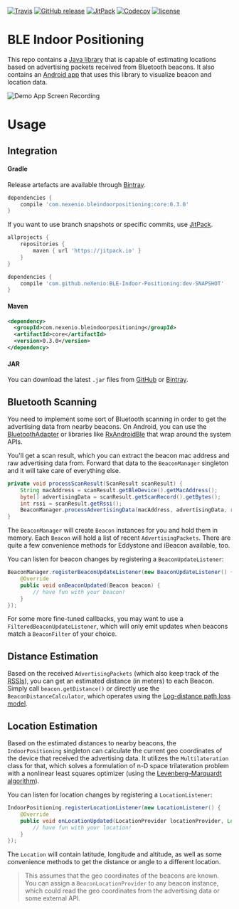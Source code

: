 [![Travis](https://img.shields.io/travis/neXenio/BLE-Indoor-Positioning/master.svg)](https://travis-ci.org/neXenio/BLE-Indoor-Positioning/builds) [![GitHub release](https://img.shields.io/github/release/neXenio/BLE-Indoor-Positioning.svg)](https://github.com/neXenio/BLE-Indoor-Positioning/releases) [![JitPack](https://img.shields.io/jitpack/v/neXenio/BLE-Indoor-Positioning.svg)](https://jitpack.io/#neXenio/BLE-Indoor-Positioning/) [![Codecov](https://img.shields.io/codecov/c/github/nexenio/BLE-Indoor-Positioning.svg)](https://codecov.io/gh/neXenio/BLE-Indoor-Positioning) [![license](https://img.shields.io/github/license/neXenio/BLE-Indoor-Positioning.svg)](https://github.com/neXenio/BLE-Indoor-Positioning/blob/master/LICENSE)

# BLE Indoor Positioning

This repo contains a [Java library][package_core] that is capable of estimating locations based on advertising packets received from Bluetooth beacons. It also contains an [Android app][package_app] that uses this library to visualize beacon and location data.

![Demo App Screen Recording](https://raw.githubusercontent.com/wiki/neXenio/BLE-Indoor-Positioning/images/demo-app/demo_app.gif)

# Usage

## Integration

#### Gradle

Release artefacts are available through [Bintray][bintray].

```groovy
dependencies {
    compile 'com.nexenio.bleindoorpositioning:core:0.3.0'
}
```

If you want to use branch snapshots or specific commits, use [JitPack][jitpack].

```groovy
allprojects {
    repositories {
        maven { url 'https://jitpack.io' }
    }
}

dependencies {
    compile 'com.github.neXenio:BLE-Indoor-Positioning:dev-SNAPSHOT'
}
```

#### Maven
```xml
<dependency>
  <groupId>com.nexenio.bleindoorpositioning</groupId>
  <artifactId>core</artifactId>
  <version>0.3.0</version>
</dependency>
```

#### JAR
You can download the latest `.jar` files from [GitHub][releases] or [Bintray][bintray].

## Bluetooth Scanning

You need to implement some sort of Bluetooth scanning in order to get the advertising data from nearby beacons. On Android, you can use the [BluetoothAdapter][androidbluetoothle] or libraries like [RxAndroidBle][rxandroidble] that wrap around the system APIs.

You'll get a scan result, which you can extract the beacon mac address and raw advertising data from. Forward that data to the `BeaconManager` singleton and it will take care of everything else.

```Java
private void processScanResult(ScanResult scanResult) {
    String macAddress = scanResult.getBleDevice().getMacAddress();
    byte[] advertisingData = scanResult.getScanRecord().getBytes();
    int rssi = scanResult.getRssi();
    BeaconManager.processAdvertisingData(macAddress, advertisingData, rssi);
}
```

The `BeaconManager` will create `Beacon` instances for you and hold them in memory. Each `Beacon` will hold a list of recent `AdvertisingPackets`. There are quite a few convenience methods for Eddystone and iBeacon available, too.

You can listen for beacon changes by registering a `BeaconUpdateListener`:

```Java
BeaconManager.registerBeaconUpdateListener(new BeaconUpdateListener() {
    @Override
    public void onBeaconUpdated(Beacon beacon) {
        // have fun with your beacon!
    }
});
```

For some more fine-tuned callbacks, you may want to use a `FilteredBeaconUpdateListener`, which will only emit updates when beacons match a `BeaconFilter` of your choice.

## Distance Estimation

Based on the received `AdvertisingPackets` (which also keep track of the [RSSIs][rssi]), you can get an estimated distance (in meters) to each Beacon. Simply call `beacon.getDistance()` or directly use the `BeaconDistanceCalculator`, which operates using the [Log-distance path loss model][log_distance_path_loss_model].

## Location Estimation

Based on the estimated distances to nearby beacons, the `IndoorPositioning` singleton can calculate the current geo coordinates of the device that received the advertising data. It utilizes the `Multilateration` class for that, which solves  a formulation of n-D space trilateration problem with a nonlinear least squares optimizer (using the [Levenberg–Marquardt algorithm][levenberg_marquardt_algorithm]).

You can listen for location changes by registering a `LocationListener`:

```Java
IndoorPositioning.registerLocationListener(new LocationListener() {
    @Override
    public void onLocationUpdated(LocationProvider locationProvider, Location location) {
        // have fun with your location!
    }
});
```

The `Location` will contain latitude, longitude and altitude, as well as some convenience methods to get the distance or angle to a different location.

> This assumes that the geo coordinates of the beacons are known. You can assign a `BeaconLocationProvider` to any beacon instance, which could read the geo coordinates from the advertising data or some external API.

[releases]: https://github.com/neXenio/BLE-Indoor-Positioning/releases
[jitpack]: https://jitpack.io/#neXenio/BLE-Indoor-Positioning/
[bintray]: https://bintray.com/nexenio/BLE-Indoor-Positioning
[package_core]: https://github.com/neXenio/BLE-Indoor-Positioning/tree/master/BLE%20Indoor%20Positioning/src/main/java/com/nexenio/bleindoorpositioning
[package_app]: https://github.com/neXenio/BLE-Indoor-Positioning/tree/master/app/src/main/java/com/nexenio/bleindoorpositioningdemo
[rxandroidble]: https://github.com/Polidea/RxAndroidBle
[androidbluetoothle]: https://developer.android.com/guide/topics/connectivity/bluetooth-le.html
[rssi]: https://en.wikipedia.org/wiki/Received_signal_strength_indication
[log_distance_path_loss_model]: https://en.wikipedia.org/wiki/Log-distance_path_loss_model
[levenberg_marquardt_algorithm]: https://en.wikipedia.org/wiki/Levenberg%E2%80%93Marquardt_algorithm
